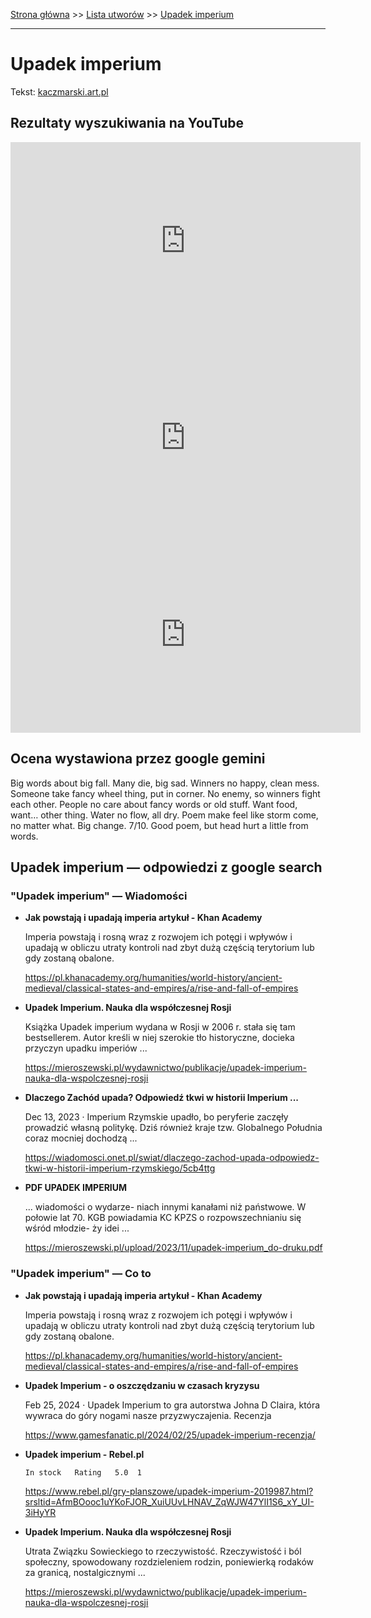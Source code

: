 [Strona główna](../index.md) >> [Lista utworów](../list.md) >> [Upadek imperium](617.md)

---

# Upadek imperium

Tekst: [kaczmarski.art.pl](https://www.kaczmarski.art.pl/tworczosc/wiersze/upadek-imperium/)

## Rezultaty wyszukiwania na YouTube

<iframe width="560" height="315" src="https://www.youtube.com/embed/I71vkKxRNaw?si=IdontcarewhotheIRSsendsImnotpayingtaxes" title="YouTube video player" frameborder="0" allow="accelerometer; autoplay; clipboard-write; encrypted-media; gyroscope; picture-in-picture; web-share" referrerpolicy="strict-origin-when-cross-origin" allowfullscreen></iframe>

<iframe width="560" height="315" src="https://www.youtube.com/embed/AwDVolqG_zg?si=IdontcarewhotheIRSsendsImnotpayingtaxes" title="YouTube video player" frameborder="0" allow="accelerometer; autoplay; clipboard-write; encrypted-media; gyroscope; picture-in-picture; web-share" referrerpolicy="strict-origin-when-cross-origin" allowfullscreen></iframe>

<iframe width="560" height="315" src="https://www.youtube.com/embed/HgQkK60wRd8?si=IdontcarewhotheIRSsendsImnotpayingtaxes" title="YouTube video player" frameborder="0" allow="accelerometer; autoplay; clipboard-write; encrypted-media; gyroscope; picture-in-picture; web-share" referrerpolicy="strict-origin-when-cross-origin" allowfullscreen></iframe>

## Ocena wystawiona przez google gemini

Big words about big fall. Many die, big sad. Winners no happy, clean mess. Someone take fancy wheel thing, put in corner. No enemy, so winners fight each other. People no care about fancy words or old stuff. Want food, want… other thing. Water no flow, all dry. Poem make feel like storm come, no matter what. Big change. 7/10. Good poem, but head hurt a little from words.


## Upadek imperium — odpowiedzi z google search

### "Upadek imperium" — Wiadomości

- **Jak powstają i upadają imperia artykuł - Khan Academy**

    Imperia powstają i rosną wraz z rozwojem ich potęgi i wpływów i upadają w obliczu utraty kontroli nad zbyt dużą częścią terytorium lub gdy zostaną obalone. 

   <https://pl.khanacademy.org/humanities/world-history/ancient-medieval/classical-states-and-empires/a/rise-and-fall-of-empires>
- **Upadek Imperium. Nauka dla współczesnej Rosji**

    Książka Upadek imperium wydana w Rosji w 2006 r. stała się tam bestsellerem. Autor kreśli w niej szerokie tło historyczne, docieka przyczyn upadku imperiów ... 

   <https://mieroszewski.pl/wydawnictwo/publikacje/upadek-imperium-nauka-dla-wspolczesnej-rosji>
- **Dlaczego Zachód upada? Odpowiedź tkwi w historii Imperium ...**

    Dec 13, 2023  ·  Imperium Rzymskie upadło, bo peryferie zaczęły prowadzić własną politykę. Dziś również kraje tzw. Globalnego Południa coraz mocniej dochodzą ... 

   <https://wiadomosci.onet.pl/swiat/dlaczego-zachod-upada-odpowiedz-tkwi-w-historii-imperium-rzymskiego/5cb4ttg>
- **PDF UPADEK IMPERIUM**

    ... wiadomości o wydarze- niach innymi kanałami niż państwowe. W połowie lat 70. KGB powiadamia KC KPZS o rozpowszechnianiu się wśród młodzie- ży idei ... 

   <https://mieroszewski.pl/upload/2023/11/upadek-imperium_do-druku.pdf>

### "Upadek imperium" — Co to

- **Jak powstają i upadają imperia artykuł - Khan Academy**

    Imperia powstają i rosną wraz z rozwojem ich potęgi i wpływów i upadają w obliczu utraty kontroli nad zbyt dużą częścią terytorium lub gdy zostaną obalone. 

   <https://pl.khanacademy.org/humanities/world-history/ancient-medieval/classical-states-and-empires/a/rise-and-fall-of-empires>
- **Upadek Imperium - o oszczędzaniu w czasach kryzysu**

    Feb 25, 2024  ·  Upadek Imperium to gra autorstwa Johna D Claira, która wywraca do góry nogami nasze przyzwyczajenia. Recenzja 

   <https://www.gamesfanatic.pl/2024/02/25/upadek-imperium-recenzja/>
- **Upadek imperium - Rebel.pl**

      In stock   Rating   5.0  1 

   <https://www.rebel.pl/gry-planszowe/upadek-imperium-2019987.html?srsltid=AfmBOooc1uYKoFJOR_XuiUUvLHNAV_ZqWJW47YlI1S6_xY_UI-3iHyYR>
- **Upadek Imperium. Nauka dla współczesnej Rosji**

    Utrata Związku Sowieckiego to rzeczywistość. Rzeczywistość i ból społeczny, spowodowany rozdzieleniem rodzin, poniewierką rodaków za granicą, nostalgicznymi ... 

   <https://mieroszewski.pl/wydawnictwo/publikacje/upadek-imperium-nauka-dla-wspolczesnej-rosji>

